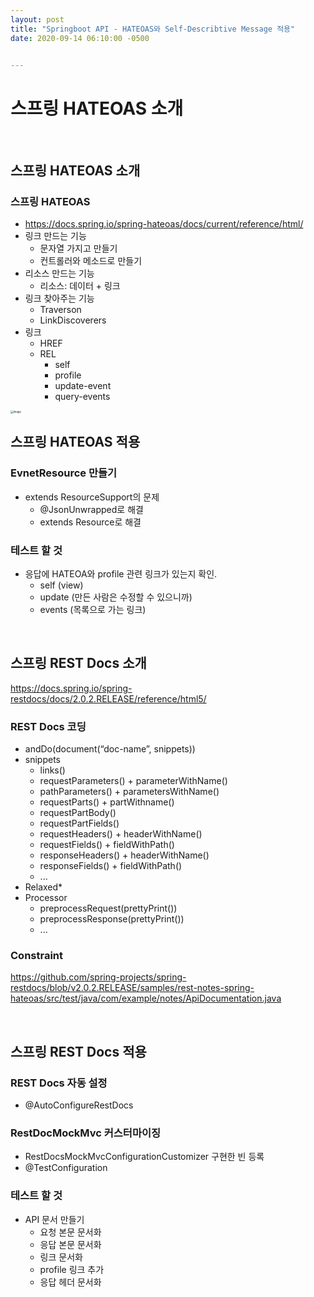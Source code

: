 ```yaml
---
layout: post
title: "Springboot API - HATEOAS와 Self-Describtive Message 적용"
date: 2020-09-14 06:10:00 -0500


---
```




# 스프링 HATEOAS 소개

<br/>

## 스프링 HATEOAS 소개

### 스프링 HATEOAS
- https://docs.spring.io/spring-hateoas/docs/current/reference/html/
- 링크 만드는 기능
  - 문자열 가지고 만들기
  - 컨트롤러와 메소드로 만들기
- 리소스 만드는 기능
  - 리소스: 데이터 + 링크
- 링크 찾아주는 기능
  - Traverson
  - LinkDiscoverers
- 링크
  - HREF
  - REL
    - self
    - profile
    - update-event
    - query-events

<img src="https://user-images.githubusercontent.com/42582516/93029741-704ef880-f658-11ea-8e27-81d626a05ed8.png" alt="image" style="zoom:30%;" />


<br/>

## 스프링 HATEOAS 적용

### EvnetResource 만들기
- extends ResourceSupport의 문제
  - @JsonUnwrapped로 해결
  - extends Resource<T>로 해결

### 테스트 할 것
- 응답에 HATEOA와 profile 관련 링크가 있는지 확인.
  - self (view)
  - update (만든 사람은 수정할 수 있으니까)
  - events (목록으로 가는 링크)


<br/>

## 스프링 REST Docs 소개
https://docs.spring.io/spring-restdocs/docs/2.0.2.RELEASE/reference/html5/

### REST Docs 코딩
- andDo(document(“doc-name”, snippets))
- snippets
  - links()
  - requestParameters() + parameterWithName()
  - pathParameters() + parametersWithName()
  - requestParts() + partWithname()
  - requestPartBody()
  - requestPartFields()
  - requestHeaders() + headerWithName()
  - requestFields() + fieldWithPath()
  - responseHeaders() + headerWithName()
  - responseFields() + fieldWithPath()
  - ...
- Relaxed*
- Processor
  - preprocessRequest(prettyPrint())
  - preprocessResponse(prettyPrint())
  - ...

### Constraint
https://github.com/spring-projects/spring-restdocs/blob/v2.0.2.RELEASE/samples/rest-notes-spring-hateoas/src/test/java/com/example/notes/ApiDocumentation.java


<br/>

## 스프링 REST Docs 적용

### REST Docs 자동 설정
- @AutoConfigureRestDocs

### RestDocMockMvc 커스터마이징
- RestDocsMockMvcConfigurationCustomizer 구현한 빈 등록
- @TestConfiguration

### 테스트 할 것
- API 문서 만들기
  - 요청 본문 문서화
  - 응답 본문 문서화
  - 링크 문서화
  - profile 링크 추가
  - 응답 헤더 문서화

